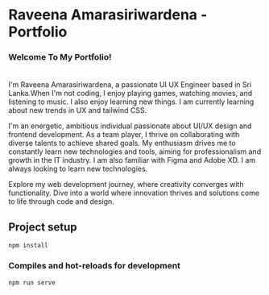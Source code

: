 # Raveena Amarasiriwardena - Portfolio


### Welcome To My Portfolio!<br/><br/>
I'm Raveena Amarasiriwardena, a passionate UI UX Engineer based in Sri Lanka.When I'm not coding, I enjoy playing games, watching movies, and listening to music. I also enjoy learning new things. I am currently learning about new trends in UX and tailwind CSS.

I'm an energetic, ambitious individual passionate about UI/UX design and frontend development. As a team player, I thrive on collaborating with diverse talents to achieve shared goals. My enthusiasm drives me to constantly learn new technologies and tools, aiming for professionalism and growth in the IT industry. I am also familiar with Figma and Adobe XD. I am always looking to learn new technologies.

Explore my web development journey, where creativity converges with functionality. Dive into a world where innovation thrives and solutions come to life through code and design.

## Project setup
```
npm install
```

### Compiles and hot-reloads for development
```
npm run serve
```
